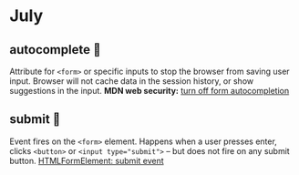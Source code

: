 # July

## autocomplete 🚫

Attribute for `<form>` or specific inputs to stop the browser from saving user input. Browser will not cache data in the session history, or show suggestions in the input. **MDN web security:** [turn off form autocompletion](https://developer.mozilla.org/en-US/docs/Web/Security/Securing_your_site/Turning_off_form_autocompletion#The_autocomplete_attribute_and_login_fields)

## submit 🧨

Event fires on the `<form>` element. Happens when a user presses enter, clicks `<button>` or `<input type="submit">` – but does not fire on any submit button. [HTMLFormElement: submit event](https://developer.mozilla.org/en-US/docs/Web/API/HTMLFormElement/submit_event)
